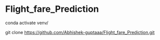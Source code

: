 # Flight_fare_Prediction

conda activate venv/

git clone https://github.com/Abhishek-guptaaa/Flight_fare_Prediction.git